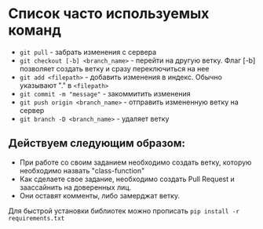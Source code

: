 # Список часто используемых команд

+ `git pull` - забрать изменения с сервера
+ `git checkout [-b] <branch_name>` - перейти на другую ветку. Флаг [-b] позволяет создать ветку и сразу переключиться на нее
+ `git add <filepath>` - добавить изменения в индекс. Обычно указывают "." в `<filepath>`
+ `git commit -m "message"` - закоммитить изменения
+ `git push origin <branch_name>` - отправить измененную ветку на сервер
+ `git branch -D <branch_name>` - удаляет ветку

## Действуем следующим образом:
+ При работе со своим заданием необходимо создать ветку, которую необходимо назвать "class-function"
+ Как сделаете свое задание, необходимо создать Pull Request и заассайнить на доверенных лиц.
+ Они оставят комменты, либо замерджат ветку.

Для быстрой установки библиотек можно прописать `pip install -r requirements.txt`

